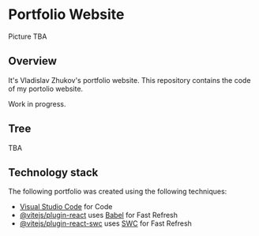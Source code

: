 # Portfolio Website

Picture TBA

## Overview

It's Vladislav Zhukov's portfolio website. This repository contains the code of my portolio website. 

Work in progress.

## Tree

TBA

## Technology stack
The following portfolio was created using the following techniques:

- [Visual Studio Code](https://code.visualstudio.com/) for Code
- [@vitejs/plugin-react](https://github.com/vitejs/vite-plugin-react/blob/main/packages/plugin-react/README.md) uses [Babel](https://babeljs.io/) for Fast Refresh
- [@vitejs/plugin-react-swc](https://github.com/vitejs/vite-plugin-react-swc) uses [SWC](https://swc.rs/) for Fast Refresh

